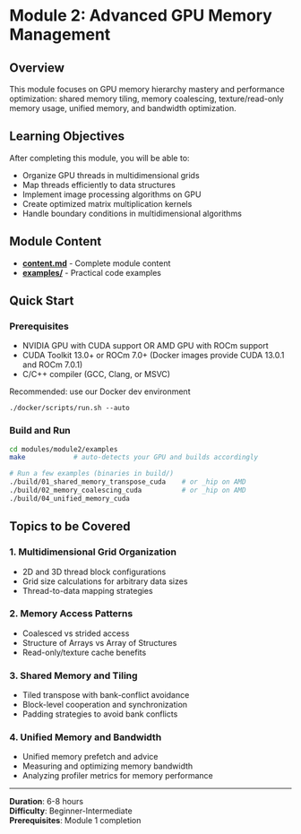 # Module 2: Advanced GPU Memory Management

## Overview
This module focuses on GPU memory hierarchy mastery and performance optimization: shared memory tiling, memory coalescing, texture/read-only memory usage, unified memory, and bandwidth optimization.

## Learning Objectives
After completing this module, you will be able to:
- Organize GPU threads in multidimensional grids
- Map threads efficiently to data structures  
- Implement image processing algorithms on GPU
- Create optimized matrix multiplication kernels
- Handle boundary conditions in multidimensional algorithms

## Module Content
- **[content.md](content.md)** - Complete module content
- **[examples/](examples/)** - Practical code examples

## Quick Start

### Prerequisites
- NVIDIA GPU with CUDA support OR AMD GPU with ROCm support
- CUDA Toolkit 13.0+ or ROCm 7.0+ (Docker images provide CUDA 13.0.1 and ROCm 7.0.1)
- C/C++ compiler (GCC, Clang, or MSVC)

Recommended: use our Docker dev environment
```
./docker/scripts/run.sh --auto
```

### Build and Run
```bash
cd modules/module2/examples
make            # auto-detects your GPU and builds accordingly

# Run a few examples (binaries in build/)
./build/01_shared_memory_transpose_cuda    # or _hip on AMD
./build/02_memory_coalescing_cuda          # or _hip on AMD
./build/04_unified_memory_cuda
```

## Topics to be Covered

### 1. Multidimensional Grid Organization
- 2D and 3D thread block configurations
- Grid size calculations for arbitrary data sizes
- Thread-to-data mapping strategies

### 2. Memory Access Patterns
- Coalesced vs strided access
- Structure of Arrays vs Array of Structures
- Read-only/texture cache benefits

### 3. Shared Memory and Tiling
- Tiled transpose with bank-conflict avoidance
- Block-level cooperation and synchronization
- Padding strategies to avoid bank conflicts

### 4. Unified Memory and Bandwidth
- Unified memory prefetch and advice
- Measuring and optimizing memory bandwidth
- Analyzing profiler metrics for memory performance

---
**Duration**: 6-8 hours  
**Difficulty**: Beginner-Intermediate  
**Prerequisites**: Module 1 completion